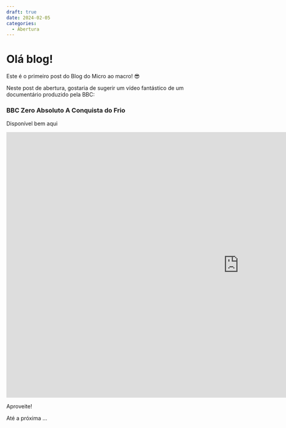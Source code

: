 ```yaml
---
draft: true 
date: 2024-02-05
categories:
  - Abertura
---
```


# Olá blog!

Este é o primeiro post do Blog do Micro ao macro! 😎

Neste post de abertura, gostaria de sugerir um vídeo fantástico de um documentário produzido pela BBC:

### BBC Zero Absoluto A Conquista do Frio

Disponível bem aqui
<iframe width="1216" height="695" src="https://www.youtube.com/embed/jtLklcHVHic" title="BBC  Zero Absoluto  A Conquista do Frio Episódio 1" frameborder="0" allow="accelerometer; autoplay; clipboard-write; encrypted-media; gyroscope; picture-in-picture; web-share" allowfullscreen></iframe>

Aproveite!

Até a próxima
...